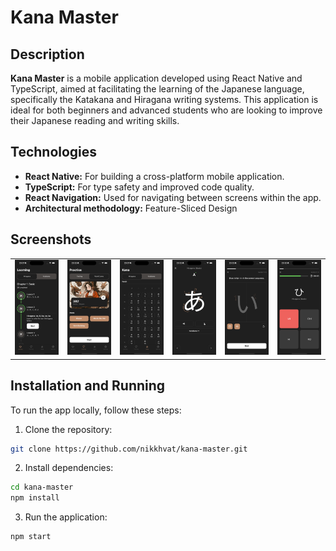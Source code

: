 # Kana Master

## Description

**Kana Master** is a mobile application developed using React Native and TypeScript, aimed at facilitating the learning of the Japanese language, specifically the Katakana and Hiragana writing systems. This application is ideal for both beginners and advanced students who are looking to improve their Japanese reading and writing skills.


## Technologies

- **React Native:** For building a cross-platform mobile application.
- **TypeScript:** For type safety and improved code quality.
- **React Navigation:** Used for navigating between screens within the app.
- **Architectural methodology:** Feature-Sliced Design

## Screenshots

<table>
  <tr>
    <td><img src="docs/image/1.png" /></td>
    <td><img src="docs/image/2.png" /></td>
    <td><img src="docs/image/3.png" /></td>
    <td><img src="docs/image/4.png" /></td>
    <td><img src="docs/image/5.png" /></td>
    <td><img src="docs/image/6.png" /></td>
  </tr>
</table>

## Installation and Running

To run the app locally, follow these steps:

1. Clone the repository:

```sh
git clone https://github.com/nikkhvat/kana-master.git
```

2. Install dependencies:

```sh
cd kana-master
npm install
```

3. Run the application:


```sh
npm start
```